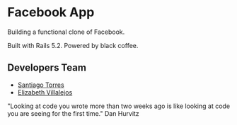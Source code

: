 # Facebook App

Building a functional clone of Facebook.

Built with Rails 5.2. Powered by black coffee.

## Developers Team

- [Santiago Torres](https://github.com/stiakov)
- [Elizabeth Villalejos](https://github.com/misselliev/)

"Looking at code you wrote more than two weeks ago is like looking at code you are seeing for the first time." Dan Hurvitz
